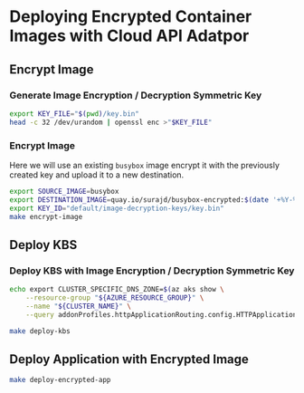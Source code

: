 # Deploying Encrypted Container Images with Cloud API Adatpor

## Encrypt Image

### Generate Image Encryption / Decryption Symmetric Key

```bash
export KEY_FILE="$(pwd)/key.bin"
head -c 32 /dev/urandom | openssl enc >"$KEY_FILE"
```

### Encrypt Image

Here we will use an existing `busybox` image encrypt it with the previously created key and upload it to a new destination.

```bash
export SOURCE_IMAGE=busybox
export DESTINATION_IMAGE=quay.io/surajd/busybox-encrypted:$(date '+%Y-%m-%b-%d-%H-%M-%S')
export KEY_ID="default/image-decryption-keys/key.bin"
make encrypt-image
```

## Deploy KBS

### Deploy KBS with Image Encryption / Decryption Symmetric Key

```bash
echo export CLUSTER_SPECIFIC_DNS_ZONE=$(az aks show \
    --resource-group "${AZURE_RESOURCE_GROUP}" \
    --name "${CLUSTER_NAME}" \
    --query addonProfiles.httpApplicationRouting.config.HTTPApplicationRoutingZoneName -otsv)

make deploy-kbs
```

## Deploy Application with Encrypted Image

```bash
make deploy-encrypted-app
```
